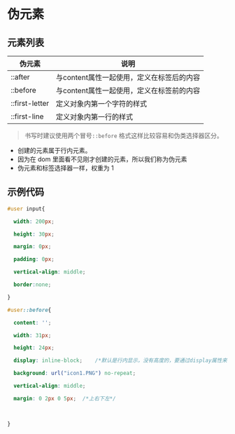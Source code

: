 # 伪元素

## 元素列表

| 伪元素         | 说明                                      |
| -------------- | ----------------------------------------- |
| ::after        | 与content属性一起使用，定义在标签后的内容 |
| ::before       | 与content属性一起使用，定义在标签前的内容 |
| ::first-letter | 定义对象内第一个字符的样式                |
| ::first-line   | 定义对象内第一行的样式                    |

> 书写时建议使用两个冒号`::before` 格式这样比较容易和伪类选择器区分。

- 创建的元素属于行内元素。
- 因为在 dom 里面看不见刚才创建的元素，所以我们称为伪元素
- 伪元素和标签选择器一样，权重为 1

## 示例代码

```css
#user input{

  width: 200px;

  height: 30px;

  margin: 0px;

  padding: 0px;

  vertical-align: middle;

  border:none;

}

#user::before{

  content: '';

  width: 31px;

  height: 24px;

  display: inline-block;    /*默认是行内显示，没有高度的，要通过display属性来使得宽高起作用*/

  background: url("icon1.PNG") no-repeat;

  vertical-align: middle;

  margin: 0 2px 0 5px;  /*上右下左*/

 

}
```





